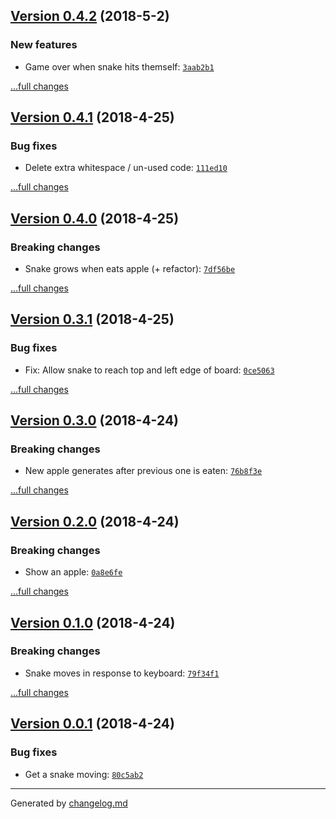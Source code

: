 ## [Version 0.4.2](https://github.com/adamdawkins/002b-elm-snake/releases/tag/v0.4.2) (2018-5-2)

### New features

- Game over when snake hits themself: [`3aab2b1`](https://github.com/adamdawkins/002b-elm-snake/commit/3aab2b1)

[...full changes](https://github.com/adamdawkins/002b-elm-snake/compare/v0.4.1...v0.4.2)

## [Version 0.4.1](https://github.com/adamdawkins/002b-elm-snake/releases/tag/v0.4.1) (2018-4-25)

### Bug fixes

- Delete extra whitespace / un-used code: [`111ed10`](https://github.com/adamdawkins/002b-elm-snake/commit/111ed10)

[...full changes](https://github.com/adamdawkins/002b-elm-snake/compare/v0.4.0...v0.4.1)

## [Version 0.4.0](https://github.com/adamdawkins/002b-elm-snake/releases/tag/v0.4.0) (2018-4-25)

### Breaking changes

- Snake grows when eats apple (+ refactor): [`7df56be`](https://github.com/adamdawkins/002b-elm-snake/commit/7df56be)

[...full changes](https://github.com/adamdawkins/002b-elm-snake/compare/v0.3.1...v0.4.0)

## [Version 0.3.1](https://github.com/adamdawkins/002b-elm-snake/releases/tag/v0.3.1) (2018-4-25)

### Bug fixes

- Fix: Allow snake to reach top and left edge of board: [`0ce5063`](https://github.com/adamdawkins/002b-elm-snake/commit/0ce5063)

[...full changes](https://github.com/adamdawkins/002b-elm-snake/compare/v0.3.0...v0.3.1)

## [Version 0.3.0](https://github.com/adamdawkins/002b-elm-snake/releases/tag/v0.3.0) (2018-4-24)

### Breaking changes

- New apple generates after previous one is eaten: [`76b8f3e`](https://github.com/adamdawkins/002b-elm-snake/commit/76b8f3e)

[...full changes](https://github.com/adamdawkins/002b-elm-snake/compare/v0.2.0...v0.3.0)

## [Version 0.2.0](https://github.com/adamdawkins/002b-elm-snake/releases/tag/v0.2.0) (2018-4-24)

### Breaking changes

- Show an apple: [`0a8e6fe`](https://github.com/adamdawkins/002b-elm-snake/commit/0a8e6fe)

[...full changes](https://github.com/adamdawkins/002b-elm-snake/compare/v0.1.0...v0.2.0)

## [Version 0.1.0](https://github.com/adamdawkins/002b-elm-snake/releases/tag/v0.1.0) (2018-4-24)

### Breaking changes

- Snake moves in response to keyboard: [`79f34f1`](https://github.com/adamdawkins/002b-elm-snake/commit/79f34f1)

[...full changes](https://github.com/adamdawkins/002b-elm-snake/compare/v0.0.1...v0.1.0)

## [Version 0.0.1](https://github.com/adamdawkins/002b-elm-snake/releases/tag/v0.0.1) (2018-4-24)

### Bug fixes

- Get a snake moving: [`80c5ab2`](https://github.com/adamdawkins/002b-elm-snake/commit/80c5ab2)

---

Generated by [changelog.md](https://github.com/egoist/changelog.md)
